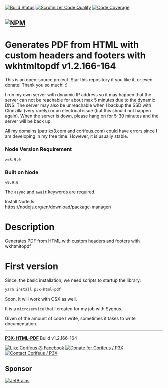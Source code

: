 [//]: #@corifeus-header

  [![Build Status](https://travis-ci.org/patrikx3/html-pdf.svg?branch=master)](https://travis-ci.org/patrikx3/html-pdf)  [![Scrutinizer Code Quality](https://scrutinizer-ci.com/g/patrikx3/html-pdf/badges/quality-score.png?b=master)](https://scrutinizer-ci.com/g/patrikx3/html-pdf/?branch=master)  [![Code Coverage](https://scrutinizer-ci.com/g/patrikx3/html-pdf/badges/coverage.png?b=master)](https://scrutinizer-ci.com/g/patrikx3/html-pdf/?branch=master) 

  
[![NPM](https://nodei.co/npm/p3x-html-pdf.png?downloads=true&downloadRank=true&stars=true)](https://www.npmjs.com/package/p3x-html-pdf/)
---

 
# Generates PDF from HTML with custom headers and footers with wkhtmltopdf v1.2.166-164  

This is an open-source project. Star this repository if you like it, or even donate!  Thank you so much! :)

I run my own server with dynamic IP address so it may happen that the server can not be reachable for about max 5 minutes due to the dynamic DNS. The server may also be unreachable when I backup the SSD with Clonzilla (very rarely) or an electrical issue (but this should not happen again). When the server is down, please hang on for 5-30 minutes and the server will be back up.

All my domains (patrikx3.com and corifeus.com) could have errors since I am developing in my free time. However, it is usually stable.


### Node Version Requirement 
``` 
>=8.9.0 
```  
   
### Built on Node 
``` 
v9.9.0
```   
   
The ```async``` and ```await``` keywords are required.

Install NodeJs:    
https://nodejs.org/en/download/package-manager/    



# Description  

                        
[//]: #@corifeus-header:end


Generates PDF from HTML with custom headers and footers with wkhtmltopdf

# First version
Since, the basic installation, we need scripts to startup the library:
```bash
yarn install p3x-html-pdf
```

Soon, it will work with OSX as well.

It is a ```microservice``` that I created for my job with Sygnus.

Given of the amount of code I write, sometimes it takes to write documentation.

[//]: #@corifeus-footer

---

[**P3X-HTML-PDF**](https://pages.corifeus.com/html-pdf) Build v1.2.166-164 

[![Like Corifeus @ Facebook](https://img.shields.io/badge/LIKE-Corifeus-3b5998.svg)](https://www.facebook.com/corifeus.software) [![Donate for Corifeus / P3X](https://img.shields.io/badge/Donate-Corifeus-003087.svg)](https://www.paypal.com/cgi-bin/webscr?cmd=_s-xclick&hosted_button_id=QZVM4V6HVZJW6)  [![Contact Corifeus / P3X](https://img.shields.io/badge/Contact-P3X-ff9900.svg)](https://www.patrikx3.com/en/front/contact) 


## Sponsor

[![JetBrains](https://www.patrikx3.com/images/jetbrains-logo.svg)](https://www.jetbrains.com/)
  
 

[//]: #@corifeus-footer:end